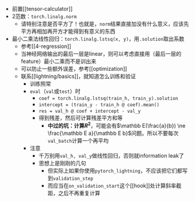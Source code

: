 - 前置[[tensor-calculator]]
- 2范数：`torch.linalg.norm`
  - 请特别注意是否平方了！也就是，`norm`结果直接加没有什么意义，应该先平方再相加再开方才能得到有意义的东西
- 最小二乘法线性回归：`torch.linalg.lstsq(x, y)`，用`.solution`取出系数
  - 参考[[4-regression]]
  - 当神经网络输出的最后一层是linear，则可以考虑直接用（最后一层的feature）最小二乘而不是训出来
  - 可以防止一些额外误差，参考[[optimization]]
  - 联系[[lightning/basics]]，就知道怎么训练和验证
    - 训练照常
    - `eval`（`val`或`test`）时
      - `coef = torch.linalg.lstsq(train_h, train_y).solution`
      - `intercept = (train_y - train_h @ coef).mean()`
      - `res = val_h @ coef + intercept - val_y`
      - 得到残差，然后可计算残差平方和等
        - **中过的坑：计算$R^2$**，可能会有$\mathbb E(\frac{a}{b}) \ne \frac{\mathbb E a}{\mathbb E b}$问题。所以不要每次`val_batch`计算一个再平均
    - 注意
      - 千万别用`val_h, val_y`做线性回归，否则就information leak了
      - 思想上是刚刚的几句
        - 但实际上如果你使用`pytorch_lightning`，不应该把它们都写到`validation_step`
        - 而应当在`on_validation_start`这个[[hook]]处计算斜率截距，之后不再重复计算